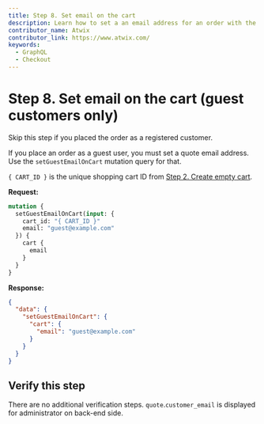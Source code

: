 ```yaml
---
title: Step 8. Set email on the cart
description: Learn how to set a an email address for an order with the GraphQL API.
contributor_name: Atwix
contributor_link: https://www.atwix.com/
keywords:
  - GraphQL
  - Checkout
---
```


# Step 8. Set email on the cart (guest customers only)

<InlineAlert variant="success" slots="text" />

Skip this step if you placed the order as a registered customer.

If you place an order as a guest user, you must set a quote email address. Use the `setGuestEmailOnCart` mutation query for that.

`{ CART_ID }` is the unique shopping cart ID from [Step 2. Create empty cart](../../tutorials/checkout/add-product-to-cart.md).

**Request:**

```graphql
mutation {
  setGuestEmailOnCart(input: {
    cart_id: "{ CART_ID }"
    email: "guest@example.com"
  }) {
    cart {
      email
    }
  }
}
```

**Response:**

```json
{
  "data": {
    "setGuestEmailOnCart": {
      "cart": {
        "email": "guest@example.com"
      }
    }
  }
}
```

## Verify this step

There are no additional verification steps. `quote`.`customer_email` is displayed for administrator on back-end side.
